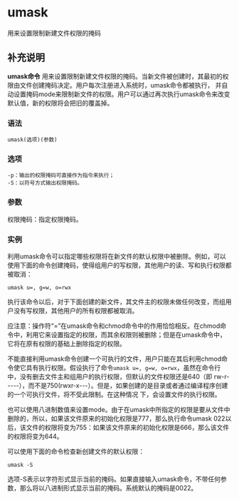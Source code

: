 umask
===

用来设置限制新建文件权限的掩码

## 补充说明

**umask命令** 用来设置限制新建文件权限的掩码。当新文件被创建时，其最初的权限由文件创建掩码决定。用户每次注册进入系统时，umask命令都被执行， 并自动设置掩码mode来限制新文件的权限。用户可以通过再次执行umask命令来改变默认值，新的权限将会把旧的覆盖掉。

### 语法

```shell
umask(选项)(参数)
```

### 选项

```shell
-p：输出的权限掩码可直接作为指令来执行；
-S：以符号方式输出权限掩码。
```

### 参数

权限掩码：指定权限掩码。

### 实例

利用umask命令可以指定哪些权限将在新文件的默认权限中被删除。例如，可以使用下面的命令创建掩码，使得组用户的写权限，其他用户的读、写和执行权限都被取消：

```shell
umask u=, g=w, o=rwx
```

执行该命令以后，对于下面创建的新文件，其文件主的权限未做任何改变，而组用户没有写权限，其他用户的所有权限都被取消。

应注意：操作符“=”在umask命令和chmod命令中的作用恰恰相反。在chmod命令中，利用它来设置指定的权限，而其余权限则被删除；但是在umask命令中，它将在原有权限的基础上删除指定的权限。

不能直接利用umask命令创建一个可执行的文件，用户只能在其后利用chmod命令使它具有执行权限。假设执行了命令`umask u=, g=w, o=rwx`，虽然在命令行中，没有删去文件主和组用户的执行权限，但默认的文件权限还是640（即 rw-r-----），而不是750(rwxr-x---）。但是，如果创建的是目录或者通过编译程序创建的一个可执行文件，将不受此限制。在这种情况 下，会设置文件的执行权限。

也可以使用八进制数值来设置mode。由于在umask中所指定的权限是要从文件中删除的，所以，如果该文件原来的初始化权限是777，那么执行命令umask 022以后，该文件的权限将变为755：如果该文件原来的初始化权限是666，那么该文件的权限将变为644。

可以使用下面的命令检查新创建文件的默认权限：

```shell
umask -S
```

选项-S表示以字符形式显示当前的掩码。如果直接输入umask命令，不带任何参数，那么将以八进制形式显示当前的掩码。系统默认的掩码是0022。


<!-- Linux命令行搜索引擎：https://jaywcjlove.github.io/linux-command/ -->
